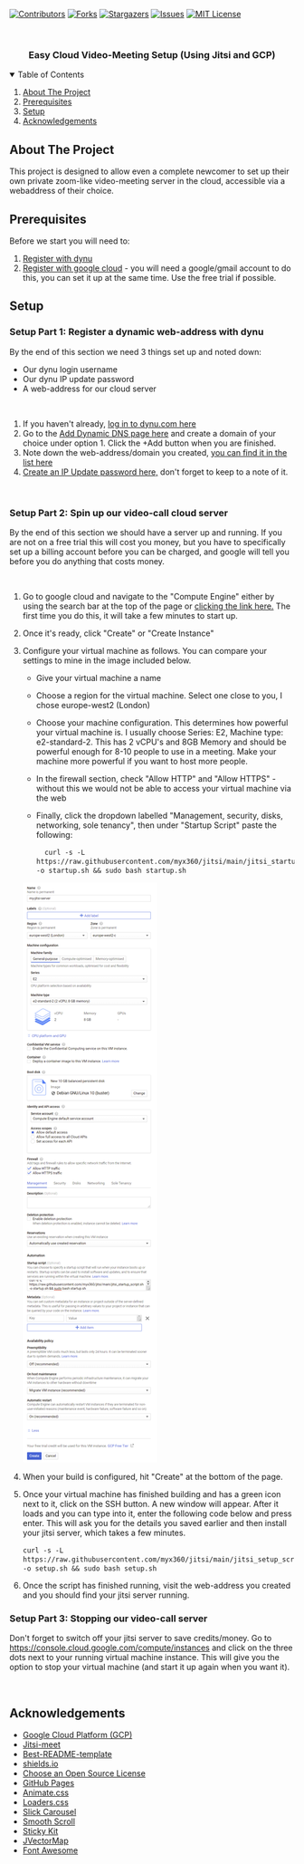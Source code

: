 
<!-- PROJECT SHIELDS -->
<!--
*** I'm using markdown "reference style" links for readability.
*** Reference links are enclosed in brackets [ ] instead of parentheses ( ).
*** See the bottom of this document for the declaration of the reference variables
*** for contributors-url, forks-url, etc. This is an optional, concise syntax you may use.
*** https://www.markdownguide.org/basic-syntax/#reference-style-links
-->
[![Contributors][contributors-shield]][contributors-url]
[![Forks][forks-shield]][forks-url]
[![Stargazers][stars-shield]][stars-url]
[![Issues][issues-shield]][issues-url]
[![MIT License][license-shield]][license-url]

<br />
<p align="center">
  <h3 align="center">Easy Cloud Video-Meeting Setup (Using Jitsi and GCP)</h3>
</p>



<!-- TABLE OF CONTENTS -->
<details open="open">
  <summary>Table of Contents</summary>
  <ol>
    <li><a href="#about-the-project">About The Project</a></li>
    <li><a href="#prerequisites">Prerequisites</a></li>
    <li><a href="#setup">Setup</a></li>
    <li><a href="#acknowledgements">Acknowledgements</a></li>
  </ol>
</details>

<!-- ABOUT THE PROJECT -->
## About The Project
This project is designed to allow even a complete newcomer to set up their own private zoom-like video-meeting server in the cloud, accessible via a webaddress of their choice.


## Prerequisites
Before we start you will need to:

<ol>
    <li><a href="https://www.dynu.com/en-US/ControlPanel/CreateAccount">Register with dynu</a></li>
    <li><a href="https://console.cloud.google.com/freetrial/signup/">Register with google cloud</a> - you will need a google/gmail account to do this, you can set it up at the same time. Use the free trial if possible.</li>
</ol>
    

## Setup
### Setup Part 1: Register a dynamic web-address with dynu
By the end of this section we need 3 things set up and noted down:
* Our dynu login username
* Our dynu IP update password
* A web-address for our cloud server

<br/>

1. If you haven't already, <a href="https://www.dynu.com/en-US/ControlPanel/Login">log in to dynu.com here</a>
2. Go to the <a href="https://www.dynu.com/en-US/ControlPanel/Login">Add Dynamic DNS page here</a> and create a domain of your choice under option 1. Click the +Add button when you are finished. 
3. Note down the web-address/domain you created, <a href="https://www.dynu.com/en-US/ControlPanel/DDNS">you can find it in the list here</a>
4. <a href="https://www.dynu.com/en-US/ControlPanel/ManageCredentials">Create an IP Update password here,</a> don't forget to keep to a note of it.

<br/>

### Setup Part 2: Spin up our video-call cloud server
By the end of this section we should have a server up and running. If you are not on a free trial this will cost you money, but you have to specifically set up a billing account before you can be charged, and google will tell you before you do anything that costs money.

<br/>

1. Go to google cloud and navigate to the "Compute Engine" either by using the search bar at the top of the page or <a href="https://console.cloud.google.com/compute">clicking the link here.</a> The first time you do this, it will take a few minutes to start up.
2. Once it's ready, click "Create" or "Create Instance"
3. Configure your virtual machine as follows. You can compare your settings to mine in the image included below.
    * Give your virtual machine a name
    * Choose a region for the virtual machine. Select one close to you, I chose europe-west2 (London)
    * Choose your machine configuration. This determines how powerful your virtual machine is. I usually choose Series: E2, Machine type: e2-standard-2. This has 2 vCPU's and 8GB Memory and should be powerful enough for 8-10 people to use in a meeting. Make your machine more powerful if you want to host more people.
    * In the firewall section, check "Allow HTTP" and "Allow HTTPS" - without this we would not be able to access your virtual machine via the web
    * Finally, click the dropdown labelled "Management, security, disks, networking, sole tenancy", then under "Startup Script" paste the following:

            curl -s -L https://raw.githubusercontent.com/myx360/jitsi/main/jitsi_startup_script.sh -o startup.sh && sudo bash startup.sh
    ![example vm configuration](images/vm_config.png)

4. When your build is configured, hit "Create" at the bottom of the page.
5. Once your virtual machine has finished building and has a green icon next to it, click on the SSH button. A new window will appear. After it loads and you can type into it, enter the following code below and press enter. This will ask you for the details you saved earlier and then install your jitsi server, which takes a few minutes.

       curl -s -L https://raw.githubusercontent.com/myx360/jitsi/main/jitsi_setup_script.sh -o setup.sh && sudo bash setup.sh
6. Once the script has finished running, visit the web-address you created and you should find your jitsi server running.


### Setup Part 3: Stopping our video-call server
Don't forget to switch off your jitsi server to save credits/money. Go to https://console.cloud.google.com/compute/instances and click on the three dots next to your running virtual machine instance. This will give you the option to stop your virtual machine (and start it up again when you want it).

<br/>

<!-- ACKNOWLEDGEMENTS -->
## Acknowledgements
* [Google Cloud Platform (GCP)](https://cloud.google.com/)
* [Jitsi-meet](https://meet.jit.si/)
* [Best-README-template](https://github.com/othneildrew/Best-README-Template/blob/master/README.md)
* [shields.io](https://shields.io)
* [Choose an Open Source License](https://choosealicense.com)
* [GitHub Pages](https://pages.github.com)
* [Animate.css](https://daneden.github.io/animate.css)
* [Loaders.css](https://connoratherton.com/loaders)
* [Slick Carousel](https://kenwheeler.github.io/slick)
* [Smooth Scroll](https://github.com/cferdinandi/smooth-scroll)
* [Sticky Kit](http://leafo.net/sticky-kit)
* [JVectorMap](http://jvectormap.com)
* [Font Awesome](https://fontawesome.com)


<!-- MARKDOWN LINKS & IMAGES -->
<!-- https://www.markdownguide.org/basic-syntax/#reference-style-links -->
[contributors-shield]: https://img.shields.io/github/contributors/othneildrew/Best-README-Template.svg?style=for-the-badge
[contributors-url]: https://github.com/myx360/jitsi/graphs/contributors
[forks-shield]: https://img.shields.io/github/forks/othneildrew/Best-README-Template.svg?style=for-the-badge
[forks-url]: https://github.com/myx360/jitsi/network/members
[stars-shield]: https://img.shields.io/github/stars/othneildrew/Best-README-Template.svg?style=for-the-badge
[stars-url]: https://github.com/myx360/jitsi/stargazers
[issues-shield]: https://img.shields.io/github/issues/othneildrew/Best-README-Template.svg?style=for-the-badge
[issues-url]: https://github.com/myx360/jitsi/issues
[license-shield]: https://img.shields.io/github/license/othneildrew/Best-README-Template.svg?style=for-the-badge
[license-url]: https://github.com/myx360/jitsi/blob/master/LICENSE.txt
[vm-config]: images/vm_config.png
